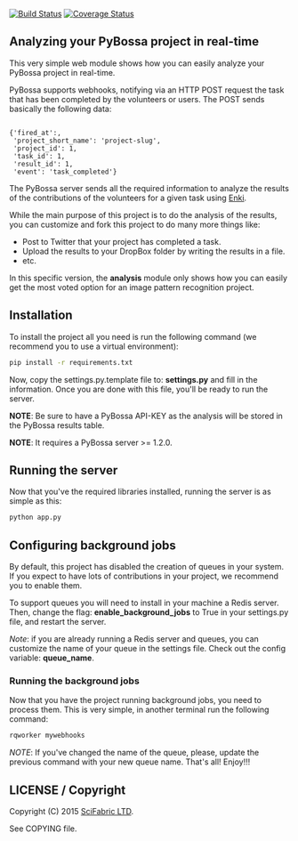 [![Build
Status](https://travis-ci.org/Scifabric/webhooks.svg)](https://travis-ci.org/Scifabric/webhooks)
[![Coverage Status](https://img.shields.io/coveralls/PyBossa/webhooks.svg)](https://coveralls.io/r/PyBossa/webhooks?branch=master)
## Analyzing your PyBossa project in real-time

This very simple web module shows how you can easily analyze your PyBossa
project in real-time.

PyBossa supports webhooks, notifying via an HTTP POST request the task that has
been completed by the volunteers or users. The POST sends basically the
following data:

```

{'fired_at':,
 'project_short_name': 'project-slug',
 'project_id': 1,
 'task_id': 1,
 'result_id': 1,
 'event': 'task_completed'} 

```

The PyBossa server sends all the required information to analyze the results of
the contributions of the volunteers for a given task using
[Enki](https://github.com/PyBossa/enki).

While the main purpose of this project is to do the analysis of the results,
you can customize and fork this project to do many more things like:

 * Post to Twitter that your project has completed a task.
 * Upload the results to your DropBox folder by writing the results in a file.
 * etc.

In this specific version, the **analysis** module only shows how you can easily 
get the most voted option for an image pattern recognition project.

## Installation

To install the project all you need is run the following command (we recommend
you to use a virtual environment):

```bash
pip install -r requirements.txt
```

Now, copy the settings.py.template file to: **settings.py** and fill in the
information. Once you are done with this file, you'll be ready to run the
server.

**NOTE**: Be sure to have a PyBossa API-KEY as the analysis will be stored in the 
PyBossa results table.

**NOTE**: It requires a PyBossa server >= 1.2.0.



## Running the server

Now that you've the required libraries installed, running the server is as
simple as this:

```bash
python app.py
```

## Configuring background jobs

By default, this project has disabled the creation of queues in your system. If
you expect to have lots of contributions in your project, we recommend you to
enable them.

To support queues you will need to install in your machine a Redis server.
Then, change the flag: **enable_background_jobs** to True in your settings.py
file, and restart the server. 

*Note*: if you are already running a Redis server and queues, you can customize
the name of your queue in the settings file. Check out the config variable:
**queue_name**.

### Running the background jobs

Now that you have the project running background jobs, you need to process
them. This is very simple, in another terminal run the following command:

```bash
rqworker mywebhooks
```

*NOTE*: If you've changed the name of the queue, please, update the previous
command with your new queue name. That's all! Enjoy!!!

## LICENSE / Copyright

Copyright (C) 2015 [SciFabric LTD](http://scifabric.com).

See COPYING file.
